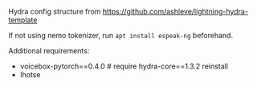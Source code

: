 Hydra config structure from https://github.com/ashleve/lightning-hydra-template

If not using nemo tokenizer, run `apt install espeak-ng` beforehand.

Additional requirements:
- voicebox-pytorch==0.4.0   # require hydra-core==1.3.2 reinstall
- lhotse